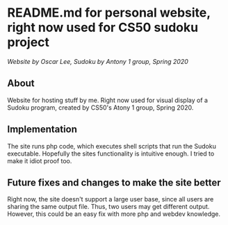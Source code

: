 # README.md for personal website, right now used for CS50 sudoku project
*Website by Oscar Lee, Sudoku by Antony 1 group, Spring 2020*

## About
Website for hosting stuff by me. Right now used for visual display of a Sudoku program, created by CS50's Atony 1 group, Spring 2020.

## Implementation
The site runs php code, which executes shell scripts that run the Sudoku executable. Hopefully the sites functionality is intuitive enough. I tried to make it idiot proof too.

## Future fixes and changes to make the site better
Right now, the site doesn't support a large user base, since all users are sharing the same output file. Thus, two users may get different output. However, this could be an easy fix with more php and webdev knowledge.